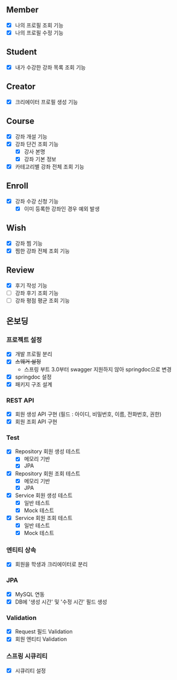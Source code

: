 
## Member
- [x] 나의 프로필 조회 기능
- [x] 나의 프로필 수정 기능

## Student
- [x] 내가 수강한 강좌 목록 조회 기능

## Creator
- [x] 크리에이터 프로필 생성 기능

## Course
- [x] 강좌 개설 기능 
- [x] 강좌 단건 조회 기능
  - [x] 강사 본명
  - [x] 강좌 기본 정보 
- [x] 카테고리별 강좌 전체 조회 기능

## Enroll
- [x] 강좌 수강 신청 기능
  - [x] 이미 등록한 강좌인 경우 예외 발생

## Wish
- [x] 강좌 찜 기능 
- [x] 찜한 강좌 전체 조회 기능 

## Review
- [x] 후기 작성 기능
- [ ] 강좌 후기 조회 기능
- [ ] 강좌 평점 평균 조회 기능

## 온보딩

### 프로젝트 설정
- [x] 개발 프로필 분리
- [x] ~~스웨거 설정~~
  - 스프링 부트 3.0부터 swagger 지원하지 않아 springdoc으로 변경
- [x] springdoc 설정
- [x] 패키지 구조 설계

### REST API
- [x] 회원 생성 API 구현 (필드 : 아이디, 비밀번호, 이름, 전화번호, 권한)
- [x] 회원 조회 API 구현 

### Test
- [x] Repository 회원 생성 테스트
  - [x] 메모리 기반
  - [x] JPA
- [x] Repository 회원 조회 테스트
  - [x] 메모리 기반
  - [x] JPA 
- [x] Service 회원 생성 테스트
  - [x] 일반 테스트
  - [x] Mock 테스트
- [x] Service 회원 조회 테스트
  - [x] 일반 테스트
  - [x] Mock 테스트

### 엔티티 상속
- [x] 회원을 학생과 크리에이터로 분리

### JPA
- [x] MySQL 연동
- [x] DB에 '생성 시간' 및 '수정 시간' 필드 생성

### Validation
- [x] Request 필드 Validation
- [x] 회원 엔티티 Validation

### 스프링 시큐리티
- [x] 시큐리티 설정

